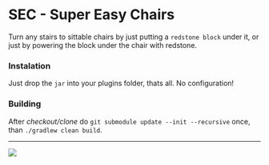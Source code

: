 # SEC - Super Easy Chairs

Turn any stairs to sittable chairs by just putting a `redstone block` under it, or just by powering the block under the chair with redstone.

### Instalation

Just drop the `jar` into your plugins folder, thats all. No configuration!

### Building
After *checkout/clone* do
`git submodule update --init --recursive` once, than `./gradlew clean build`.

---

![](https://bstats.org/signatures/bukkit/SEC%20-%20Super%20Easy%20Chairs.svg)
